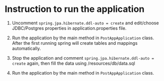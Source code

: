 # Instruction to run the application

1. Uncomment `spring.jpa.hibernate.ddl-auto = create` and edit/choose JDBC/Postgres properties in application.properties
   file.

2. Run the application by the main method in `PostAppApplication` class. After the first running spring will create
   tables and mappings automatically.

3. Stop the application and comment `spring.jpa.hibernate.ddl-auto = create` again, then fill the data using
   /resources/db/data.sql

4. Run the application by the main method in `PostAppApplication` class.
